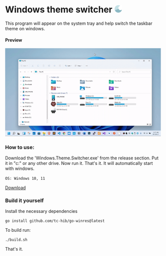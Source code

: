 # Windows theme switcher  [<img src="icon.png" width="24"/>](icon.png) 

This program will appear on the system tray and help
switch the taskbar theme on windows.


#### Preview

![Preview](preview.gif)


### How to use:

Download the 'Windows.Theme.Switcher.exe' from the release section.
Put it in "c:\" or any other drive. Now run it. That's it.
It will automatically start with windows.


`OS: Windows 10, 11`

[Download](https://github.com/ohidurbappy/windows-theme-switcher/releases/latest/download/Windows.Theme.Switcher.exe)

<!-- To use it download the `exe` file from the `release` section
and place the `assets` folder in the same directory as the 
`exe`. 

Now Open Run (CTRL+R) and put `shell:startup` and Enter

Create a shortcut to the `exe` in here. -->

### Build it yourself

Install the necessary dependencies

```
go install github.com/tc-hib/go-winres@latest
```


To build run:

```
./build.sh
```

That's it.